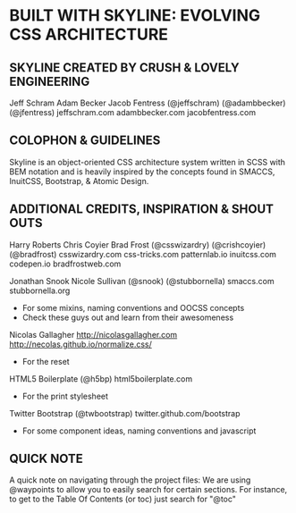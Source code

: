 
BUILT WITH SKYLINE: EVOLVING CSS ARCHITECTURE
=========================================================



SKYLINE CREATED BY CRUSH & LOVELY ENGINEERING
---------------------------------------------------------

Jeff Schram         Adam Becker         Jacob Fentress
(@jeffschram)       (@adambbecker)      (@jfentress)
jeffschram.com      adambbecker.com     jacobfentress.com



COLOPHON & GUIDELINES
---------------------------------------------------------

Skyline is an object-oriented CSS architecture system
written in SCSS with BEM notation and is heavily inspired
by the concepts found in SMACCS, InuitCSS, Bootstrap, &
Atomic Design.



ADDITIONAL CREDITS, INSPIRATION & SHOUT OUTS
---------------------------------------------------------

Harry Roberts       Chris Coyier        Brad Frost
(@csswizardry)      (@crishcoyier)      (@bradfrost)
csswizardry.com     css-tricks.com      patternlab.io
inuitcss.com        codepen.io          bradfrostweb.com

Jonathan Snook      Nicole Sullivan
(@snook)            (@stubbornella)
smaccs.com          stubbornella.org

- For some mixins, naming conventions and OOCSS concepts
- Check these guys out and learn from their awesomeness


Nicolas Gallagher
http://nicolasgallagher.com
http://necolas.github.io/normalize.css/

- For the reset


HTML5 Boilerplate (@h5bp)
html5boilerplate.com

- For the print stylesheet


Twitter Bootstrap (@twbootstrap)
twitter.github.com/bootstrap

- For some component ideas, naming conventions and javascript



QUICK NOTE
---------------------------------------------------------

A quick note on navigating through the project files:
We are using @waypoints to allow you to easily search
for certain sections. For instance, to get to the
Table Of Contents (or toc) just search for "@toc"